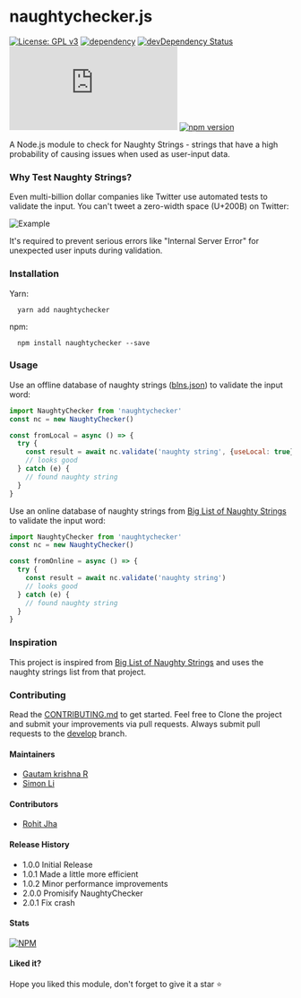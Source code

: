 # naughtychecker.js

[![License: GPL v3](https://img.shields.io/badge/License-GPL%20v3-blue.svg)](http://www.gnu.org/licenses/gpl-3.0)
[![dependency](https://david-dm.org/gautamkrishnar/naughtychecker.js.svg)](https://david-dm.org/gautamkrishnar/naughtychecker.js.svg)
[![devDependency Status](https://david-dm.org/gautamkrishnar/naughtychecker.js/dev-status.svg)](https://david-dm.org/gautamkrishnar/naughtychecker.js#info=devDependencies)
[![Build Status](https://travis-ci.org/gautamkrishnar/naughtychecker.js?branch=master)](https://travis-ci.org/gautamkrishnar/naughtychecker.js)
[![npm version](https://badge.fury.io/js/naughtychecker.svg)](https://badge.fury.io/js/naughtychecker)

A Node.js module to check for Naughty Strings - strings that have a high probability of causing issues when used as user-input data.


### Why Test Naughty Strings?
Even multi-billion dollar companies like Twitter use automated tests to validate the input. You can't tweet a zero-width space (U+200B) on Twitter:

![Example](http://i.imgur.com/HyDg2eV.gif)

It's required to prevent serious errors like "Internal Server Error" for unexpected user inputs during validation.


### Installation

Yarn:
```shell
  yarn add naughtychecker
```

npm:
```shell
  npm install naughtychecker --save
```


### Usage
Use an offline database of naughty strings ([blns.json](src/vendor/blns.json)) to validate the input word:
```js
import NaughtyChecker from 'naughtychecker'
const nc = new NaughtyChecker()

const fromLocal = async () => {
  try {
    const result = await nc.validate('naughty string', {useLocal: true})
    // looks good
  } catch (e) {
    // found naughty string
  }
}
```

Use an online database of naughty strings from [Big List of Naughty Strings](https://github.com/minimaxir/big-list-of-naughty-strings) to validate the input word:
```js
import NaughtyChecker from 'naughtychecker'
const nc = new NaughtyChecker()

const fromOnline = async () => {
  try {
    const result = await nc.validate('naughty string')
    // looks good
  } catch (e) {
    // found naughty string
  }
}
```


### Inspiration
This project is inspired from [Big List of Naughty Strings](https://github.com/minimaxir/big-list-of-naughty-strings) and uses the naughty strings list from that project.


### Contributing
Read the [CONTRIBUTING.md](CONTRIBUTING.md) to get started. Feel free to Clone the project and submit your improvements via pull requests. Always submit pull requests to the [develop](https://github.com/gautamkrishnar/naughtychecker.js/tree/develop) branch.

#### Maintainers
* [Gautam krishna R](https://github.com/gautamkrishnar)
* [Simon Li](https://github.com/siutsin)

#### Contributors
* [Rohit Jha](https://github.com/rohitjha)


#### Release History

* 1.0.0 Initial Release
* 1.0.1 Made a little more efficient
* 1.0.2 Minor performance improvements
* 2.0.0 Promisify NaughtyChecker
* 2.0.1 Fix crash


#### Stats
[![NPM](https://nodei.co/npm/naughtychecker.png?downloads=true&stars=true)](https://nodei.co/npm/naughtychecker/)

#### Liked it?
Hope you liked this module, don't forget to give it a star :star:
